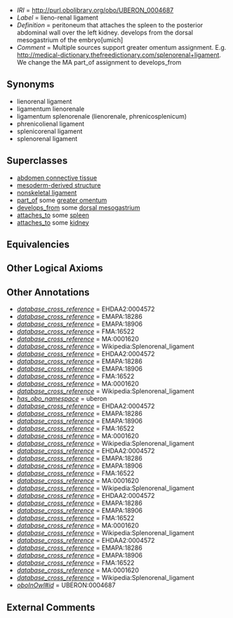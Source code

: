  * *IRI* = http://purl.obolibrary.org/obo/UBERON_0004687
 * *Label* = lieno-renal ligament
 * *Definition* = peritoneum that attaches the spleen to the posterior abdominal wall over the left kidney. develops from the dorsal mesogastrium of the embryo[umich]
 * *Comment* = Multiple sources support greater omentum assignment. E.g. http://medical-dictionary.thefreedictionary.com/splenorenal+ligament. We change the MA part_of assignment to develops_from

## Synonyms

 * lienorenal ligament
 * ligamentum lienorenale
 * ligamentum splenorenale (lienorenale, phrenicosplenicum)
 * phrenicolienal ligament
 * splenicorenal ligament
 * splenorenal ligament

## Superclasses

 * [abdomen connective tissue](../../UBERON/67/UBERON_0003567.md)
 * [mesoderm-derived structure](../../UBERON/20/UBERON_0004120.md)
 * [nonskeletal ligament](../../UBERON/45/UBERON_0008845.md)
 * [part_of](../../BFO/50/BFO_0000050.md) some [greater omentum](../../UBERON/48/UBERON_0005448.md)
 * [develops_from](../../RO/02/RO_0002202.md) some [dorsal mesogastrium](../../UBERON/02/UBERON_0005602.md)
 * [attaches_to](../../RO/71/RO_0002371.md) some [spleen](../../UBERON/06/UBERON_0002106.md)
 * [attaches_to](../../RO/71/RO_0002371.md) some [kidney](../../UBERON/13/UBERON_0002113.md)

## Equivalencies


## Other Logical Axioms


## Other Annotations

 * *[database_cross_reference](../../ef/oboInOwl#hasDbXref.md)* = EHDAA2:0004572
 * *[database_cross_reference](../../ef/oboInOwl#hasDbXref.md)* = EMAPA:18286
 * *[database_cross_reference](../../ef/oboInOwl#hasDbXref.md)* = EMAPA:18906
 * *[database_cross_reference](../../ef/oboInOwl#hasDbXref.md)* = FMA:16522
 * *[database_cross_reference](../../ef/oboInOwl#hasDbXref.md)* = MA:0001620
 * *[database_cross_reference](../../ef/oboInOwl#hasDbXref.md)* = Wikipedia:Splenorenal_ligament
 * *[database_cross_reference](../../ef/oboInOwl#hasDbXref.md)* = EHDAA2:0004572
 * *[database_cross_reference](../../ef/oboInOwl#hasDbXref.md)* = EMAPA:18286
 * *[database_cross_reference](../../ef/oboInOwl#hasDbXref.md)* = EMAPA:18906
 * *[database_cross_reference](../../ef/oboInOwl#hasDbXref.md)* = FMA:16522
 * *[database_cross_reference](../../ef/oboInOwl#hasDbXref.md)* = MA:0001620
 * *[database_cross_reference](../../ef/oboInOwl#hasDbXref.md)* = Wikipedia:Splenorenal_ligament
 * *[has_obo_namespace](../../ce/oboInOwl#hasOBONamespace.md)* = uberon
 * *[database_cross_reference](../../ef/oboInOwl#hasDbXref.md)* = EHDAA2:0004572
 * *[database_cross_reference](../../ef/oboInOwl#hasDbXref.md)* = EMAPA:18286
 * *[database_cross_reference](../../ef/oboInOwl#hasDbXref.md)* = EMAPA:18906
 * *[database_cross_reference](../../ef/oboInOwl#hasDbXref.md)* = FMA:16522
 * *[database_cross_reference](../../ef/oboInOwl#hasDbXref.md)* = MA:0001620
 * *[database_cross_reference](../../ef/oboInOwl#hasDbXref.md)* = Wikipedia:Splenorenal_ligament
 * *[database_cross_reference](../../ef/oboInOwl#hasDbXref.md)* = EHDAA2:0004572
 * *[database_cross_reference](../../ef/oboInOwl#hasDbXref.md)* = EMAPA:18286
 * *[database_cross_reference](../../ef/oboInOwl#hasDbXref.md)* = EMAPA:18906
 * *[database_cross_reference](../../ef/oboInOwl#hasDbXref.md)* = FMA:16522
 * *[database_cross_reference](../../ef/oboInOwl#hasDbXref.md)* = MA:0001620
 * *[database_cross_reference](../../ef/oboInOwl#hasDbXref.md)* = Wikipedia:Splenorenal_ligament
 * *[database_cross_reference](../../ef/oboInOwl#hasDbXref.md)* = EHDAA2:0004572
 * *[database_cross_reference](../../ef/oboInOwl#hasDbXref.md)* = EMAPA:18286
 * *[database_cross_reference](../../ef/oboInOwl#hasDbXref.md)* = EMAPA:18906
 * *[database_cross_reference](../../ef/oboInOwl#hasDbXref.md)* = FMA:16522
 * *[database_cross_reference](../../ef/oboInOwl#hasDbXref.md)* = MA:0001620
 * *[database_cross_reference](../../ef/oboInOwl#hasDbXref.md)* = Wikipedia:Splenorenal_ligament
 * *[database_cross_reference](../../ef/oboInOwl#hasDbXref.md)* = EHDAA2:0004572
 * *[database_cross_reference](../../ef/oboInOwl#hasDbXref.md)* = EMAPA:18286
 * *[database_cross_reference](../../ef/oboInOwl#hasDbXref.md)* = EMAPA:18906
 * *[database_cross_reference](../../ef/oboInOwl#hasDbXref.md)* = FMA:16522
 * *[database_cross_reference](../../ef/oboInOwl#hasDbXref.md)* = MA:0001620
 * *[database_cross_reference](../../ef/oboInOwl#hasDbXref.md)* = Wikipedia:Splenorenal_ligament
 * *[oboInOwl#id](../../id/oboInOwl#id.md)* = UBERON:0004687

## External Comments

